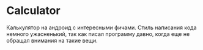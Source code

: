 # Calculator
Калькулятор на андроид с интересными фичами.
Стиль написания кода немного ужасненький, так как писал программу давно, когда еще не обращал внимания на такие вещи.
